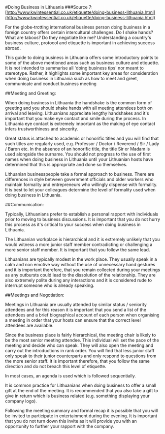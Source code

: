 #Doing Business in Lithuania
###Source 7: [http://www.kwintessential.co.uk/etiquette/doing-business-lithuania.html](http://www.kwintessential.co.uk/etiquette/doing-business-lithuania.html)

For the globe-trotting international business person doing business in a foreign country offers certain intercultural challenges. Do I shake hands? What are taboos? Do they negotiate like me? Understanding a country's business culture, protocol and etiquette is important in achieving success abroad.

This guide to doing business in Lithuania offers some introductory points to some of the above mentioned areas such as business culture and etiquette. It is not intended to summarise all 'doing business tips' nor meant to stereotype. Rather, it highlights some important key areas for consideration when doing business in Lithuania such as how to meet and greet, communicate and conduct business meeting


##Meeting and Greeting:

When doing business in Lithuania the handshake is the common form of greeting and you should shake hands with all meeting attendees both on arrival and leaving. Lithuanians appreciate lengthy handshakes and it's important that you make eye contact and smile during the process.  In Lithuania eye contact is extremely important as the making of eye contact infers trustworthiness and sincerity. 

Great status is attached to academic or honorific titles and you will find that such titles are regularly used, e.g. Professor / Doctor / Reverend / Sir / Lady / Baron etc. In the absence of an honorific title, the title Sir or Madam is used alongside the surname. 
You should not progress to the use of first names when doing business in Lithuania until your Lithuanian hosts have determined that this is appropriate and done so themselves.

Lithuanian businesspeople take a formal approach to business. There are differences in style between government officials and older workers who maintain formality and entrepreneurs who willingly dispense with formality. It is best to let your colleagues determine the level of formality used when doing business in Lithuania.

##Communication:

Typically, Lithuanians prefer to establish a personal rapport with individuals prior to moving to business discussions.  It is important that you do not hurry this process as it's critical to your success when doing business in Lithuania.

The Lithuanian workplace is hierarchical and it is extremely unlikely that you would witness a more junior staff member contradicting or challenging a more senior staff member.  It is important that you follow the same lead.

Lithuanians are typically modest in the work place.  They usually speak in a calm and non emotive way without the use of unnecessary hand gestures and it is important therefore, that you remain collected during your meetings as any outbursts could lead to the dissolution of the relationship. They are also extremely polite during any interactions and it is considered rude to interrupt someone who is already speaking.

##Meetings and Negotiation:

Meetings in Lithuania are usually attended by similar status / seniority attendees and for this reason it is important that you send a list of the attendees and a brief biographical account of each person when organising a meeting in order that your hosts can ensure that the correct level attendees are available. 

Since the business place is fairly hierarchical, the meeting chair is likely to be the most senior meeting attendee.  This individual will set the pace of the meeting and decide who can speak. They will also open the meeting and carry out the introductions in rank order. You will find that less junior staff only speak to their junior counterparts and only respond to questions from the more senior staff.  It is important therefore, that you follow the same direction and do not breach this level of etiquette.

In most cases, an agenda is used which is followed sequentially.

It is common practice for Lithuanians when doing business to offer a small gift at the end of the meeting. It is recommended that you also take a gift to give in return which is business related (e.g. something displaying your company logo).

Following the meeting summary and formal recap it is possible that you will be invited to participate in entertainment during the evening.  It is important that you do not turn down this invite as it will provide you with an opportunity to further your rapport with the company.